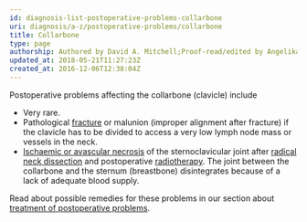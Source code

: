 ```yaml
---
id: diagnosis-list-postoperative-problems-collarbone
uri: diagnosis/a-z/postoperative-problems/collarbone
title: Collarbone
type: page
authorship: Authored by David A. Mitchell;Proof-read/edited by Angelika Sebald
updated_at: 2018-05-21T11:27:23Z
created_at: 2016-12-06T12:38:04Z
---
```


<p>Postoperative problems affecting the collarbone (clavicle) include</p>
<ul>
    <li>Very rare.</li>
    <li>Pathological <a href="/diagnosis/a-z/fracture">fracture</a>        or malunion (improper alignment after fracture) if the
        clavicle has to be divided to access a very low lymph
        node mass or vessels in the neck.</li>
    <li><a href="/diagnosis/a-z/necrosis/hard/more-info">Ischaemic or avascular necrosis</a>        of the sternoclavicular joint after <a href="/treatment/surgery/cancer/mouth-cancer">radical neck dissection</a>        and postoperative <a href="/treatment/radiotherapy">radiotherapy</a>.
        The joint between the collarbone and the sternum (breastbone)
        disintegrates because of a lack of adequate blood supply.</li>
</ul>
<aside>
    <p>Read about possible remedies for these problems in our section
        about <a href="/treatment/surgery/postoperative-problems">treatment of postoperative problems</a>.</p>
</aside>
